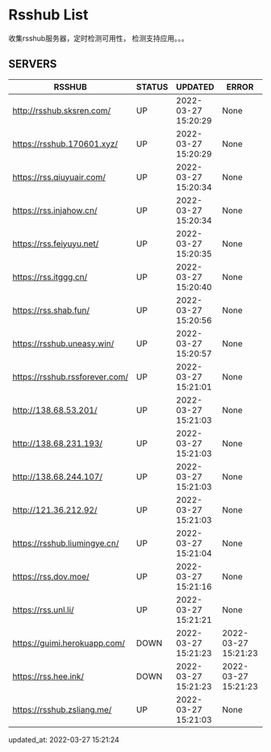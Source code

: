 # Rsshub List

收集rsshub服务器，定时检测可用性， 检测支持应用。。。


## SERVERS

|  RSSHUB   | STATUS  | UPDATED  | ERROR  | TWITTER |  
|  ----  | ----  | ----  | ----  | ---- |  
| http://rsshub.sksren.com/ | UP | 2022-03-27 15:20:29 | None |OK|  
| https://rsshub.170601.xyz/ | UP | 2022-03-27 15:20:29 | None ||  
| https://rss.qiuyuair.com/ | UP | 2022-03-27 15:20:34 | None ||  
| https://rss.injahow.cn/ | UP | 2022-03-27 15:20:34 | None ||  
| https://rss.feiyuyu.net/ | UP | 2022-03-27 15:20:35 | None ||  
| https://rss.itggg.cn/ | UP | 2022-03-27 15:20:40 | None ||  
| https://rss.shab.fun/ | UP | 2022-03-27 15:20:56 | None |OK|  
| https://rsshub.uneasy.win/ | UP | 2022-03-27 15:20:57 | None |OK|  
| https://rsshub.rssforever.com/ | UP | 2022-03-27 15:21:01 | None |OK|  
| http://138.68.53.201/ | UP | 2022-03-27 15:21:03 | None ||  
| http://138.68.231.193/ | UP | 2022-03-27 15:21:03 | None ||  
| http://138.68.244.107/ | UP | 2022-03-27 15:21:03 | None ||  
| http://121.36.212.92/ | UP | 2022-03-27 15:21:03 | None ||  
| https://rsshub.liumingye.cn/ | UP | 2022-03-27 15:21:04 | None ||  
| https://rss.dov.moe/ | UP | 2022-03-27 15:21:16 | None ||  
| https://rss.unl.li/ | UP | 2022-03-27 15:21:21 | None ||  
| https://guimi.herokuapp.com/ | DOWN | 2022-03-27 15:21:23 | 2022-03-27 15:21:23 |  
| https://rss.hee.ink/ | DOWN | 2022-03-27 15:21:23 | 2022-03-27 15:21:23 |  
| https://rsshub.zsliang.me/ | UP | 2022-03-27 15:21:03 | None |OK|  
  

updated_at: 2022-03-27 15:21:24  
